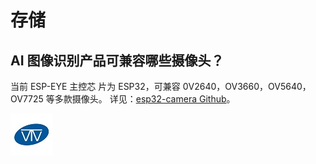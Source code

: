 # 存储

## AI 图像识别产品可兼容哪些摄像头？

当前 ESP-EYE 主控芯 ⽚为 ESP32，可兼容 0V2640，OV3660，OV5640，OV7725 等多款摄像头。 详见：[esp32-camera Github](https://github.com/espressif/esp32-camera/tree/master/sensors)。

![logo](../../_static/wireless-tag.jpg)
